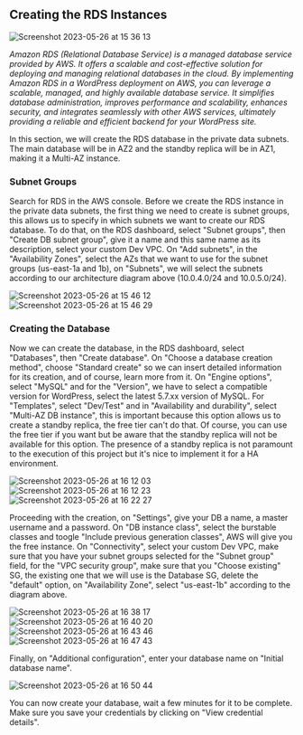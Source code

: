 ## Creating the RDS Instances

![Screenshot 2023-05-26 at 15 36 13](https://github.com/leorickli/wordpress-aws/assets/106999054/d936fb71-fa49-4deb-ab36-0dbaecf786fe)

*Amazon RDS (Relational Database Service) is a managed database service provided by AWS. It offers a scalable and cost-effective solution for deploying and managing relational databases in the cloud. By implementing Amazon RDS in a WordPress deployment on AWS, you can leverage a scalable, managed, and highly available database service. It simplifies database administration, improves performance and scalability, enhances security, and integrates seamlessly with other AWS services, ultimately providing a reliable and efficient backend for your WordPress site.*

In this section, we will create the RDS database in the private data subnets. The main database will be in AZ2 and the standby replica will be in AZ1, making it a Multi-AZ instance.

### Subnet Groups

Search for RDS in the AWS console. Before we create the RDS instance in the private data subnets, the first thing we need to create is subnet groups, this allows us to specify in which subnets we want to create our RDS database. To do that, on the RDS dashboard, select "Subnet groups", then "Create DB subnet group", give it a name and this same name as its description, select your custom Dev VPC. On "Add subnets", in the "Availability Zones", select the AZs that we want to use for the subnet groups (us-east-1a and 1b), on "Subnets", we will select the subnets according to our architecture diagram above (10.0.4.0/24 and 10.0.5.0/24).

![Screenshot 2023-05-26 at 15 46 12](https://github.com/leorickli/wordpress-aws/assets/106999054/6cac8c13-03e2-47c0-881b-620f2ab524ed)
![Screenshot 2023-05-26 at 15 46 29](https://github.com/leorickli/wordpress-aws/assets/106999054/66eb2a50-95fa-44ce-8612-684ee9b5d81a)

### Creating the Database

Now we can create the database, in the RDS dashboard, select "Databases", then "Create database". On "Choose a database creation method", choose "Standard create" so we can insert detailed information for its creation, and of course, learn more from it. On "Engine options", select "MySQL" and for the "Version", we have to select a compatible version for WordPress, select the latest 5.7.xx version of MySQL. For "Templates", select "Dev/Test" and in "Availability and durability", select "Multi-AZ DB instance", this is important because this option allows us to create a standby replica, the free tier can't do that. Of course, you can use the free tier if you want but be aware that the standby replica will not be available for this option. The presence of a standby replica is not paramount to the execution of this project but it's nice to implement it for a HA environment.

![Screenshot 2023-05-26 at 16 12 03](https://github.com/leorickli/wordpress-aws/assets/106999054/37db1fe8-c42b-4987-afe4-faf1732aa7d0)
![Screenshot 2023-05-26 at 16 12 23](https://github.com/leorickli/wordpress-aws/assets/106999054/ab6bc3e8-2af7-4a5d-bb65-2a9e9579d1bb)
![Screenshot 2023-05-26 at 16 22 27](https://github.com/leorickli/wordpress-aws/assets/106999054/e0258828-48fc-434d-bce1-c47c0dd8e50e)

Proceeding with the creation, on "Settings", give your DB a name, a master username and a password. On "DB instance class", select the burstable classes and toogle "Include previous generation classes", AWS will give you the free instance. On "Connectivity", select your custom Dev VPC, make sure that you have your subnet groups selected for the "Subnet group" field, for the "VPC security group", make sure that you "Choose existing" SG, the existing one that we will use is the Database SG, delete the "default" option, on "Availability Zone", select "us-east-1b" according to the diagram above.

![Screenshot 2023-05-26 at 16 38 17](https://github.com/leorickli/wordpress-aws/assets/106999054/f4b0ca78-e386-416b-b9eb-377e403196b9)
![Screenshot 2023-05-26 at 16 40 20](https://github.com/leorickli/wordpress-aws/assets/106999054/7cdaaf46-fb3c-44ee-afc6-915ecbb4b0d1)
![Screenshot 2023-05-26 at 16 43 46](https://github.com/leorickli/wordpress-aws/assets/106999054/51e461fb-da87-4d70-8964-d0f0db1a937a)
![Screenshot 2023-05-26 at 16 47 43](https://github.com/leorickli/wordpress-aws/assets/106999054/7c8852ad-ab57-4841-84fb-b0243f15a061)

Finally, on "Additional configuration", enter your database name on "Initial database name".

![Screenshot 2023-05-26 at 16 50 44](https://github.com/leorickli/wordpress-aws/assets/106999054/56a5e699-c477-44b8-9882-61383ab7c3cc)

You can now create your database, wait a few minutes for it to be complete. Make sure you save your credentials by clicking on "View credential details".
